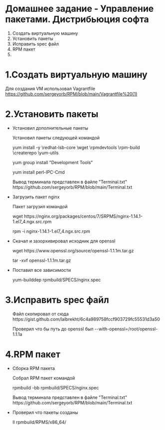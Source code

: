 # Домашнее задание - Управление пакетами. Дистрибьюция софта
<ol>
  <li>Создать виртуальную машину</li>
  <li>Установить пакеты</li>
  <li>Исправить spec файл</li>
  <li>RPM пакет</li>
  <li></li>
</ol>

# 1.Создать виртуальную машину
Для создания VM использовал Vagrantfile https://github.com/sergeyorb/RPM/blob/main/Vagrantfile%20(1)

# 2.Установить пакеты
<ul>
<li>Установил дополнительные пакеты</li>
  <p> Установил пакеты следующей командой</p>
  <p> yum install -y \redhat-lsb-core \wget \rpmdevtools \rpm-build \createrepo \yum-utils
  <p> yum group install "Development Tools"
  <p> yum install perl-IPC-Cmd
  <p> Вывод терминала представлен в файле "Terminal.txt" https://github.com/sergeyorb/RPM/blob/main/Terminal.txt    
  
<li>Загрузить пакет nginx</li>
  <p> Пакет загрузил командой</p>
  <p> wget https://nginx.org/packages/centos/7/SRPMS/nginx-1.14.1-1.el7_4.ngx.src.rpm
  <p> rpm -i nginx-1.14.1-1.el7_4.ngx.src.rpm
  
<li>Скачал и зазорхивировал исходник для openssl</li>
  <p> wget https://www.openssl.org/source/openssl-1.1.1m.tar.gz</p>  
  <p> tar -xvf openssl-1.1.1m.tar.gz
<li> Поставил все зависимости</li>
  <p> yum-builddep rpmbuild/SPECS/nginx.spec</p>  
</ul> 

# 3.Исправить spec файл
<ul>
  <p> Файл скопировал от сюда https://gist.github.com/lalbrekht/6c4a989758fccf903729fc55531d3a50
  <p> Проверил что бы путь до openssl был --with-openssl=/root/openssl-1.1.1a  
</ul>

# 4.RPM пакет
<ul>
<li>Сборка RPM пакета</li>
 <p> Собрал RPM пакет командой</p> 
 <p> rpmbuild -bb rpmbuild/SPECS/nginx.spec
 <p> Вывод терминала представлен в файле "Terminal.txt" https://github.com/sergeyorb/RPM/blob/main/Terminal.txt  
<li>Проверил что пакеты созданы</li>
 <p> ll rpmbuild/RPMS/x86_64/ 
</ul>  

